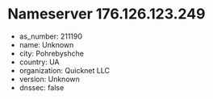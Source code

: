 # Nameserver 176.126.123.249

* as_number: 211190
* name: Unknown
* city: Pohrebyshche
* country: UA
* organization: Quicknet LLC
* version: Unknown
* dnssec: false
